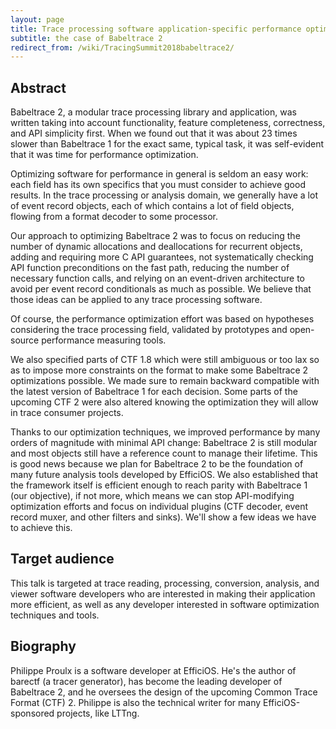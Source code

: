 ```yaml
---
layout: page
title: Trace processing software application-specific performance optimization
subtitle: the case of Babeltrace 2
redirect_from: /wiki/TracingSummit2018babeltrace2/
---
```


## Abstract
Babeltrace 2, a modular trace processing library and application, was written taking into account functionality, feature completeness, correctness, and API simplicity first. When we found out that it was about 23 times slower than Babeltrace 1 for the exact same, typical task, it was self-evident that it was time for performance optimization.

Optimizing software for performance in general is seldom an easy work: each field has its own specifics that you must consider to achieve good results. In the trace processing or analysis domain, we generally have a lot of event record objects, each of which contains a lot of field objects, flowing from a format decoder to some processor.

Our approach to optimizing Babeltrace 2 was to focus on reducing the number of dynamic allocations and deallocations for recurrent objects, adding and requiring more C API guarantees, not systematically checking API function preconditions on the fast path, reducing the number of necessary function calls, and relying on an event-driven architecture to avoid per event record conditionals as much as possible. We believe that those ideas can be applied to any trace processing software.

Of course, the performance optimization effort was based on hypotheses considering the trace processing field, validated by prototypes and open-source performance measuring tools.

We also specified parts of CTF 1.8 which were still ambiguous or too lax so as to impose more constraints on the format to make some Babeltrace 2 optimizations possible. We made sure to remain backward compatible with the latest version of Babeltrace 1 for each decision. Some parts of the upcoming CTF 2 were also altered knowing the optimization they will allow in trace consumer projects.

Thanks to our optimization techniques, we improved performance by many orders of magnitude with minimal API change: Babeltrace 2 is still modular and most objects still have a reference count to manage their lifetime. This is good news because we plan for Babeltrace 2 to be the foundation of many future analysis tools developed by EfficiOS. We also established that the framework itself is efficient enough to reach parity with Babeltrace 1 (our objective), if not more, which means we can stop API-modifying optimization efforts and focus on individual plugins (CTF decoder, event record muxer, and other filters and sinks). We'll show a few ideas we have to achieve this.

## Target audience
This talk is targeted at trace reading, processing, conversion, analysis, and viewer software developers who are interested in making their application more efficient, as well as any developer interested in software optimization techniques and tools.

## Biography
Philippe Proulx is a software developer at EfficiOS. He's the author of barectf (a tracer generator), has become the leading developer of Babeltrace 2, and he oversees the design of the upcoming Common Trace Format (CTF) 2. Philippe is also the technical writer for many EfficiOS-sponsored projects, like LTTng.
